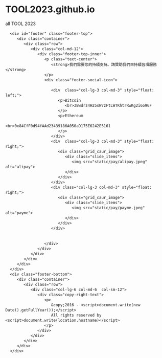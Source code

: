 # TOOL2023.github.io
all TOOL 2023



      <div id="footer" class="footer-top">
         <div class="container">
            <div class="row">
               <div class="col-md-12">
                  <div class="footer-top-inner">
                     <p class="text-center">
                        <strong>我們需要您的持續支持。請贊助我們來持續各項服務</strong>
                     </p>
                     <div class="footer-social-icon">
                        
                        <div  class="col-lg-3 col-md-3" style="float: left;">
                           <p>Bitcoin
                              <br>3Bwdrz4H25sW7zFtLWTKhtrRwKg2i6o9GF
                           </p>
                           <p>Ethereum
                              <br>0x84CfF0d94fAAd23439186A050aD175E6242E5161
                           </p>
                        </div>
                        <div  class="col-lg-3 col-md-3" style="float: right;">
                           <div class="grid_caur_image">
                              <div class="slide_items">
                                 <img src="static/pay/alipay.jpeg" alt="alipay">
                              </div>
                           </div>
                        </div>
                        <div class="col-lg-3 col-md-3" style="float: right;">
                           <div class="grid_caur_image">
                              <div class="slide_items">
                                 <img src="static/pay/payme.jpeg" alt="payme">
                              </div>
                           </div>
                        </div>


                     </div>
                  </div>
               </div>
            </div>
         </div>
      </div>
      <div class="footer-bottom">
         <div class="container">
            <div class="row">
               <div class="col-lg-6 col-md-6  col-sm-12">
                  <div class="copy-right-text">
                     <p>
                        &copy;2016 - <script>document.write(new Date().getFullYear());</script> 
                        All rights reserved by <script>document.write(location.hostname)</script>
                     </p>
                  </div>
               </div>
            </div>
         </div>
      </div>
